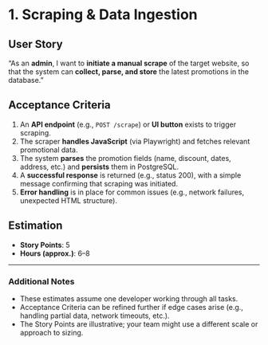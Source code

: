 # 1. Scraping & Data Ingestion

## User Story
“As an **admin**, I want to **initiate a manual scrape** of the target website, so that the system can **collect, parse, and store** the latest promotions in the database.”

## Acceptance Criteria
1. An **API endpoint** (e.g., `POST /scrape`) or **UI button** exists to trigger scraping.
2. The scraper **handles JavaScript** (via Playwright) and fetches relevant promotional data.
3. The system **parses** the promotion fields (name, discount, dates, address, etc.) and **persists** them in PostgreSQL.
4. A **successful response** is returned (e.g., status 200), with a simple message confirming that scraping was initiated.
5. **Error handling** is in place for common issues (e.g., network failures, unexpected HTML structure).

## Estimation
- **Story Points**: 5
- **Hours (approx.)**: 6–8

---

### Additional Notes
- These estimates assume one developer working through all tasks.
- Acceptance Criteria can be refined further if edge cases arise (e.g., handling partial data, network timeouts, etc.).
- The Story Points are illustrative; your team might use a different scale or approach to sizing.